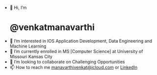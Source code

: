 - 👋 Hi, I’m <h1>@venkatmanavarthi</h1>
- 👀 I’m interested in IOS Application Development, Data Engineering and Machine Learning 
- 🌱 I’m currently enrolled in MS [Computer Science] at University of Missouri Kansas City
- 💞️ I’m looking to collaborate on Challenging Opportunities
- 📫 How to reach me manavarthivenkat@icloud.com or <a href="https://www.linkedin.com/in/manavarthi-venkat-rao/" target="_blank" >LinkedIn</a>

<!---
venkatmanavarthi/venkatmanavarthi is a ✨ special ✨ repository because its `README.md` (this file) appears on your GitHub profile.
You can click the Preview link to take a look at your changes.
--->
